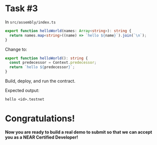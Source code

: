 # Task #3

In `src/assembly/index.ts`

```ts
export function helloWorld(names: Array<string>): string {
  return names.map<string>((name) => `hello ${name}`).join(`\n`);
}
```

Change to:

```ts
export function helloWorld(): string {
  const predecessor = Context.predecessor;
  return `hello ${predecessor}`;
}
```

Build, deploy, and run the contract.

Expected output:

```
hello <id>.testnet
```

# Congratulations!

**Now you are ready to build a real demo to submit so that we can accept you as a NEAR Certified Developer!**
